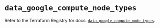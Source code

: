 # `data_google_compute_node_types`

Refer to the Terraform Registry for docs: [`data_google_compute_node_types`](https://registry.terraform.io/providers/hashicorp/google/6.14.1/docs/data-sources/compute_node_types).
